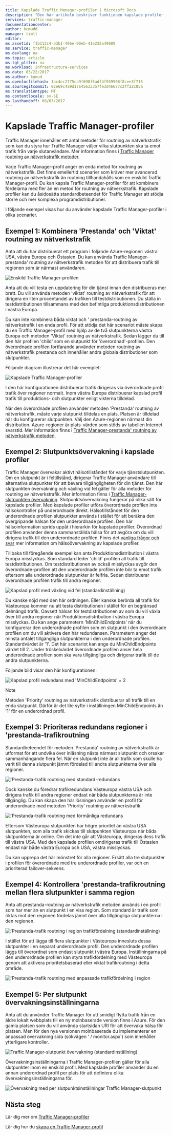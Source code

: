 ```yaml
---
title: Kapslade Traffic Manager-profiler | Microsoft Docs
description: "Den här artikeln beskriver funktionen kapslade profiler för Azure Traffic Manager"
services: traffic-manager
documentationcenter: 
author: kumudd
manager: timlt
editor: 
ms.assetid: f1b112c4-a3b1-496e-90eb-41e235a49609
ms.service: traffic-manager
ms.devlang: na
ms.topic: article
ms.tgt_pltfrm: na
ms.workload: infrastructure-services
ms.date: 03/22/2017
ms.author: kumud
ms.openlocfilehash: 1ac4ec2775ca9f690f5adf4f939908f8cee3f715
ms.sourcegitcommit: 02e69c4a9d17645633357fe3d46677c2ff22c85a
ms.translationtype: MT
ms.contentlocale: sv-SE
ms.lasthandoff: 08/03/2017
---
```

# <a name="nested-traffic-manager-profiles"></a>Kapslade Traffic Manager-profiler

Traffic Manager innehåller ett antal metoder för routning av nätverkstrafik som kan du styra hur Traffic Manager väljer vilka slutpunkten ska ta emot trafik från varje slutanvändare. Mer information finns i [Traffic Manager routning av nätverkstrafik metoder](traffic-manager-routing-methods.md).

Varje Traffic Manager-profil anger en enda metod för routning av nätverkstrafik. Det finns emellertid scenarier som kräver mer avancerad routning av nätverkstrafik än routning tillhandahålls som en enskild Traffic Manager-profil. Du kan kapsla Traffic Manager-profiler för att kombinera fördelarna med fler än en metod för routning av nätverkstrafik. Kapslade profiler kan du åsidosätta standardbeteendet för Traffic Manager att stödja större och mer komplexa programdistributioner.

I följande exempel visas hur du använder kapslade Traffic Manager-profiler i olika scenarier.

## <a name="example-1-combining-performance-and-weighted-traffic-routing"></a>Exempel 1: Kombinera 'Prestanda' och 'Viktat' routning av nätverkstrafik

Anta att du har distribuerat ett program i följande Azure-regioner: västra USA, västra Europa och Östasien. Du kan använda Traffic Manager-prestanda' routning av nätverkstrafik metoden för att distribuera trafik till regionen som är närmast användaren.

![Enskild Traffic Manager-profilen][4]

Anta att du vill testa en uppdatering för din tjänst innan den distribueras mer brett. Du vill använda metoden 'viktat' routning av nätverkstrafik för att dirigera en liten procentandel av trafiken till testdistributionen. Du ställa in testdistributionen tillsammans med den befintliga produktionsdistributionen i västra Europa.

Du kan inte kombinera båda viktat och ' prestanda-routning av nätverkstrafik i en enda profil. För att stödja det här scenariot måste skapa du en Traffic Manager-profil med hjälp av de två slutpunkterna västra Europa och metoden 'Viktat' routning av nätverkstrafik. Sedan lägger du till den här profilen 'child' som en slutpunkt för 'överordnad'-profilen. Den överordnade profilen fortfarande använder metoden routning av nätverkstrafik prestanda och innehåller andra globala distributioner som slutpunkter.

Följande diagram illustrerar det här exemplet:

![Kapslade Traffic Manager-profiler][2]

I den här konfigurationen distribuerar trafik dirigeras via överordnade profil trafik över regioner normalt. Inom västra Europa distribuerar kapslad profil trafik till produktions- och slutpunkter enligt vikterna tilldelad.

När den överordnade profilen använder metoden 'Prestanda' routning av nätverkstrafik, måste varje slutpunkt tilldelas en plats. Platsen är tilldelad när du konfigurerar slutpunkten. Välj den Azure-regionen närmast din distribution. Azure-regioner är plats-värden som stöds av tabellen Internet svarstid. Mer information finns i [Traffic Manager-prestanda' routning av nätverkstrafik metoden](traffic-manager-routing-methods.md#performance).

## <a name="example-2-endpoint-monitoring-in-nested-profiles"></a>Exempel 2: Slutpunktsövervakning i kapslade profiler

Traffic Manager övervakar aktivt hälsotillståndet för varje tjänstslutpunkten. Om en slutpunkt är i feltillstånd, dirigerar Traffic Manager användare till alternativa slutpunkter för att bevara tillgängligheten för din tjänst. Den här slutpunkten övervakning och växling vid fel gäller för alla metoder för routning av nätverkstrafik. Mer information finns i [Traffic Manager-slutpunkten övervakning](traffic-manager-monitoring.md). Slutpunktsövervakning fungerar på olika sätt för kapslade profiler. Med kapslade profiler utföra överordnade profilen inte hälsokontroller på underordnade direkt. Hälsotillståndet för den underordnade profilen slutpunkter används i stället för att beräkna den övergripande hälsan för den underordnade profilen. Den här hälsoinformation sprids uppåt i hierarkin för kapslade profiler. Överordnad profilen använder denna sammanställda hälsa för att avgöra om du vill dirigera trafik till den underordnade profilen. Finns det [vanliga frågor och svar](traffic-manager-FAQs.md#traffic-manager-nested-profiles) mer information om hälsoövervakning av kapslade profiler.

Tillbaka till föregående exempel kan anta Produktionsdistribution i västra Europa misslyckas. Som standard leder 'child' profilen all trafik till testdistributionen. Om testdistributionen av också misslyckas avgör den överordnade-profilen att den underordnade profilen inte bör ta emot trafik eftersom alla underordnade slutpunkter är felfria. Sedan distribuerar överordnade profilen trafik till andra regioner.

![Kapslad profil med växling vid fel (standardinställning)][3]

Du kanske nöjd med den här ordningen. Eller kanske berörda all trafik för Västeuropa kommer nu att testa distributionen i stället för en begränsad delmängd trafik. Oavsett hälsan för testdistributionen av som du vill växla över till andra regioner när Produktionsdistribution i västra Europa misslyckas. Du kan ange parametern 'MinChildEndpoints' när du konfigurerar den underordnade profilen som en slutpunkt i den överordnade profilen om du vill aktivera den här redundansen. Parametern anger det minsta antalet tillgängliga slutpunkterna i den underordnade profilen. Standardvärdet är '1'. Det här scenariot kan ange du MinChildEndpoints värdet till 2. Under tröskelvärdet överordnade profilen anser hela underordnade profilen som ska vara tillgängliga och dirigerar trafik till de andra slutpunkterna.

Följande bild visar den här konfigurationen:

![Kapslad profil redundans med 'MinChildEndpoints' = 2][4]

> [!NOTE]
> Metoden 'Priority' routning av nätverkstrafik distribuerar all trafik till en enda slutpunkt. Därför är det lite syfte i inställningen MinChildEndpoints än '1' för en underordnad profil.

## <a name="example-3-prioritized-failover-regions-in-performance-traffic-routing"></a>Exempel 3: Prioriteras redundans regioner i 'prestanda-trafikroutning

Standardbeteendet för metoden 'Prestanda' routning av nätverkstrafik är utformat för att undvika över inläsning nästa närmast slutpunkt och orsakar sammanhängande flera fel. När en slutpunkt inte är all trafik som skulle ha varit till denna slutpunkt jämnt fördelad till andra slutpunkterna över alla regioner.

!['Prestanda-trafik routning med standard-redundans][5]

Dock kanske du föredrar trafikredundans Västeuropa västra USA och dirigera trafik till andra regioner endast när båda slutpunkterna är inte tillgänglig. Du kan skapa den här lösningen använder en profil för underordnade med metoden 'Priority' routning av nätverkstrafik.

!['Prestanda-trafik routning med förmånliga redundans][6]

Eftersom Västeuropa slutpunkten har högre prioritet än västra USA slutpunkten, som alla trafik skickas till slutpunkten Västeuropa när båda slutpunkterna är online. Om det inte går att Västeuropa, dirigeras dess trafik till västra USA. Med den kapslade profilen omdirigeras trafik till Östasien endast när både västra Europa och USA, västra misslyckas.

Du kan upprepa det här mönstret för alla regioner. Ersätt alla tre slutpunkter i profilen för överordnade med tre underordnade profiler, var och en prioriterad failover-sekvens.

## <a name="example-4-controlling-performance-traffic-routing-between-multiple-endpoints-in-the-same-region"></a>Exempel 4: Kontrollera 'prestanda-trafikroutning mellan flera slutpunkter i samma region

Anta att prestanda-routning av nätverkstrafik metoden används i en profil som har mer än en slutpunkt i en viss region. Som standard är trafik som riktas mot den regionen fördelas jämnt över alla tillgängliga slutpunkterna i den regionen.

!['Prestanda-trafik routning i region trafikfördelning (standardinställning)][7]

I stället för att lägga till flera slutpunkter i Västeuropa innesluts dessa slutpunkter i en separat underordnade profil. Den underordnade profilen läggs till överordnat som endast slutpunkt i västra Europa. Inställningarna på den underordnade profilen kan styra trafikfördelning med Västeuropa genom att aktivera prioritetsbaserad eller viktat trafikroutning i detta område.

!['Prestanda-trafik routning med anpassade trafikfördelning i region][8]

## <a name="example-5-per-endpoint-monitoring-settings"></a>Exempel 5: Per slutpunkt övervakningsinställningarna

Anta att du använder Traffic Manager för att smidigt flytta trafik från en äldre lokalt webbplats till en ny molnbaserade version finns i Azure. För den gamla platsen som du vill använda startsidan URI för att övervaka hälsa för platsen. Men för den nya versionen molnbaserade du implementerar en anpassad övervakning sida (sökvägen ' / monitor.aspx') som innehåller ytterligare kontroller.

![Traffic Manager-slutpunkt övervakning (standardinställning)][9]

Övervakningsinställningarna i Traffic Manager-profilen gäller för alla slutpunkter inom en enskild profil. Med kapslade profiler använder du en annan underordnad profil per plats för att definiera olika övervakningsinställningarna för.

![Övervakning med per slutpunktsinställningar Traffic Manager-slutpunkt][10]

## <a name="next-steps"></a>Nästa steg

Lär dig mer om [Traffic Manager-profiler](traffic-manager-overview.md)

Lär dig hur du [skapa en Traffic Manager-profil](traffic-manager-create-profile.md)

<!--Image references-->
[1]: ./media/traffic-manager-nested-profiles/figure-1.png
[2]: ./media/traffic-manager-nested-profiles/figure-2.png
[3]: ./media/traffic-manager-nested-profiles/figure-3.png
[4]: ./media/traffic-manager-nested-profiles/figure-4.png
[5]: ./media/traffic-manager-nested-profiles/figure-5.png
[6]: ./media/traffic-manager-nested-profiles/figure-6.png
[7]: ./media/traffic-manager-nested-profiles/figure-7.png
[8]: ./media/traffic-manager-nested-profiles/figure-8.png
[9]: ./media/traffic-manager-nested-profiles/figure-9.png
[10]: ./media/traffic-manager-nested-profiles/figure-10.png
